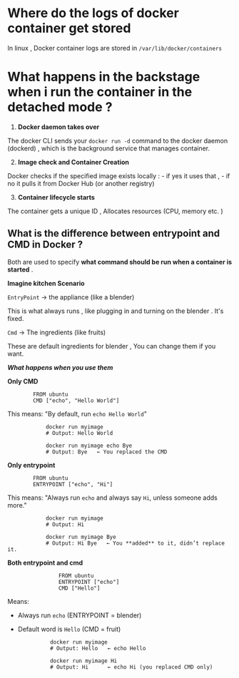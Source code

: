 

# Where do the logs of docker container get stored 


In linux , Docker container logs are stored in `/var/lib/docker/containers`



# What happens in the backstage when i run the container in the detached mode ?


1. **Docker daemon takes over**

The docker CLI sends your `docker run -d` command to the docker daemon (dockerd) , which is the background service that manages container. 

2. **Image check and Container Creation** 

Docker checks if the specified image exists locally : 
	- if yes it uses that , 
	- if no it pulls it from Docker Hub (or another registry)


3. **Container lifecycle starts**

The container gets a unique ID , Allocates resources (CPU, memory etc. )




## What is the difference between entrypoint and CMD in Docker ?


Both are used to specify **what command should be run when a container is started** .

**Imagine kitchen Scenario**


`EntryPoint` -> the appliance (like a blender)

This is what always runs , like plugging in and turning on the blender . It's fixed. 

`Cmd` -> The ingredients (like fruits)

These are default ingredients for blender , You can change them if you want. 


***What happens when you use them***

**Only CMD**

			FROM ubuntu
			CMD ["echo", "Hello World"]

This means: "By default, run `echo Hello World`"


				docker run myimage
				# Output: Hello World
				
				docker run myimage echo Bye
				# Output: Bye   ← You replaced the CMD

**Only entrypoint**

			FROM ubuntu
			ENTRYPOINT ["echo", "Hi"]


This means: "Always run `echo` and always say `Hi`, unless someone adds more."

				docker run myimage
				# Output: Hi
				
				docker run myimage Bye
				# Output: Hi Bye   ← You **added** to it, didn’t replace it.

**Both entrypoint and cmd**

					FROM ubuntu
					ENTRYPOINT ["echo"]
					CMD ["Hello"]


Means:
- Always run `echo` (ENTRYPOINT = blender)    
- Default word is `Hello` (CMD = fruit)


				docker run myimage
				# Output: Hello   ← echo Hello
				
				docker run myimage Hi
				# Output: Hi      ← echo Hi (you replaced CMD only)



